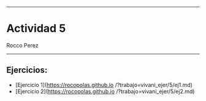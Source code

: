 
---

# Actividad 5

Rocco Perez

---

## Ejercicios:

- [Ejercicio 1](https://rocopolas.github.io /?trabajo=vivani_ejer/5/ej1.md)
- [Ejercicio 2](https://rocopolas.github.io /?trabajo=vivani_ejer/5/ej2.md)

